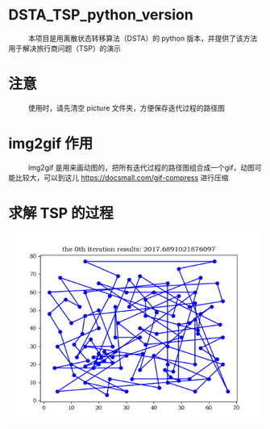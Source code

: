 # DSTA_TSP_python_version
&nbsp;  &nbsp;  &nbsp;  &nbsp;  &nbsp;    本项目是用离散状态转移算法（DSTA）的 python 版本，并提供了该方法用于解决旅行商问题（TSP）的演示

# 注意
&nbsp;  &nbsp;  &nbsp;  &nbsp;  &nbsp;    使用时，请先清空 picture 文件夹，方便保存迭代过程的路径图

# img2gif 作用
&nbsp;  &nbsp;  &nbsp;  &nbsp;  &nbsp;   img2gif 是用来画动图的，把所有迭代过程的路径图组合成一个gif，动图可能比较大，可以到这儿 https://docsmall.com/gif-compress 进行压缩


# 求解 TSP 的过程

![gif](https://github.com/wuyinwuxian/DSTA_TSP_python_version/blob/main/result.gif)
